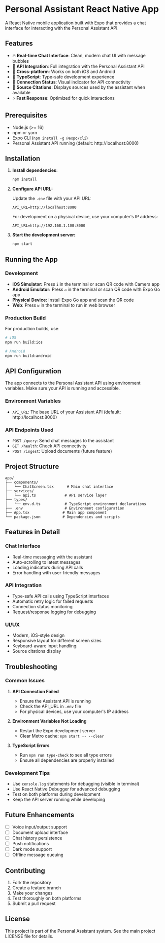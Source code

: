 # Personal Assistant React Native App

A React Native mobile application built with Expo that provides a chat interface for interacting with the Personal Assistant API.

## Features

- 🔥 **Real-time Chat Interface**: Clean, modern chat UI with message bubbles
- 🔄 **API Integration**: Full integration with the Personal Assistant API
- 📱 **Cross-platform**: Works on both iOS and Android
- 🎯 **TypeScript**: Type-safe development experience
- 📡 **Connection Status**: Visual indicator for API connectivity
- 📄 **Source Citations**: Displays sources used by the assistant when available
- ⚡ **Fast Response**: Optimized for quick interactions

## Prerequisites

- Node.js (>= 16)
- npm or yarn
- Expo CLI (`npm install -g @expo/cli`)
- Personal Assistant API running (default: http://localhost:8000)

## Installation

1. **Install dependencies:**

   ```bash
   npm install
   ```

2. **Configure API URL:**

   Update the `.env` file with your API URL:

   ```
   API_URL=http://localhost:8000
   ```

   For development on a physical device, use your computer's IP address:

   ```
   API_URL=http://192.168.1.100:8000
   ```

3. **Start the development server:**
   ```bash
   npm start
   ```

## Running the App

### Development

- **iOS Simulator:** Press `i` in the terminal or scan QR code with Camera app
- **Android Emulator:** Press `a` in the terminal or scan QR code with Expo Go app
- **Physical Device:** Install Expo Go app and scan the QR code
- **Web:** Press `w` in the terminal to run in web browser

### Production Build

For production builds, use:

```bash
# iOS
npm run build:ios

# Android
npm run build:android
```

## API Configuration

The app connects to the Personal Assistant API using environment variables. Make sure your API is running and accessible.

### Environment Variables

- `API_URL`: The base URL of your Assistant API (default: http://localhost:8000)

### API Endpoints Used

- `POST /query`: Send chat messages to the assistant
- `GET /health`: Check API connectivity
- `POST /ingest`: Upload documents (future feature)

## Project Structure

```
app/
├── components/
│   └── ChatScreen.tsx      # Main chat interface
├── services/
│   └── api.ts             # API service layer
├── types/
│   └── env.d.ts           # TypeScript environment declarations
├── .env                   # Environment configuration
├── App.tsx               # Main app component
└── package.json          # Dependencies and scripts
```

## Features in Detail

### Chat Interface

- Real-time messaging with the assistant
- Auto-scrolling to latest messages
- Loading indicators during API calls
- Error handling with user-friendly messages

### API Integration

- Type-safe API calls using TypeScript interfaces
- Automatic retry logic for failed requests
- Connection status monitoring
- Request/response logging for debugging

### UI/UX

- Modern, iOS-style design
- Responsive layout for different screen sizes
- Keyboard-aware input handling
- Source citations display

## Troubleshooting

### Common Issues

1. **API Connection Failed**

   - Ensure the Assistant API is running
   - Check the API_URL in `.env` file
   - For physical devices, use your computer's IP address

2. **Environment Variables Not Loading**

   - Restart the Expo development server
   - Clear Metro cache: `npm start -- --clear`

3. **TypeScript Errors**
   - Run `npm run type-check` to see all type errors
   - Ensure all dependencies are properly installed

### Development Tips

- Use `console.log` statements for debugging (visible in terminal)
- Use React Native Debugger for advanced debugging
- Test on both platforms during development
- Keep the API server running while developing

## Future Enhancements

- [ ] Voice input/output support
- [ ] Document upload interface
- [ ] Chat history persistence
- [ ] Push notifications
- [ ] Dark mode support
- [ ] Offline message queuing

## Contributing

1. Fork the repository
2. Create a feature branch
3. Make your changes
4. Test thoroughly on both platforms
5. Submit a pull request

## License

This project is part of the Personal Assistant system. See the main project LICENSE file for details.
